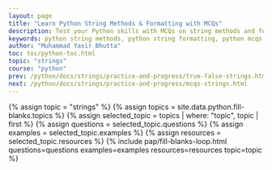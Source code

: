 ```yaml
---
layout: page
title: "Learn Python String Methods & Formatting with MCQs"
description: Test your Python skills with MCQs on string methods and formatting. Great for beginners learning Python strings through hands-on practice.
keywords: python string methods, python string formatting, python mcqs, python quiz, learn python strings, string methods in python, python string exercises, python for beginners, python string functions, python interview questions.
author: "Muhammad Yasir Bhutta"
toc: toc/python-toc.html
topic: "strings"
course: "python"
prev: /python/docs/strings/practice-and-progress/true-false-strings.html
next: /python/docs/strings/practice-and-progress/mcqs-strings.html
---
```


{% assign topic = "strings" %}
{% assign topics = site.data.python.fill-blanks.topics %}
{% assign selected_topic = topics | where: "topic", topic | first %}
{% assign questions = selected_topic.questions %}
{% assign examples = selected_topic.examples %}
{% assign resources = selected_topic.resources %}
{% include pap/fill-blanks-loop.html questions=questions examples=examples resources=resources topic=topic %}